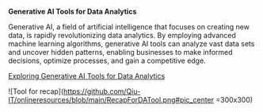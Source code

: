 **Generative AI Tools for Data Analytics**

Generative AI, a field of artificial intelligence that focuses on creating new data, is rapidly revolutionizing data analytics. 
By employing advanced machine learning algorithms, generative AI tools can analyze vast data sets and uncover hidden patterns, 
enabling businesses to make informed decisions, optimize processes, and gain a competitive edge.

[Exploring Generative AI Tools for Data Analytics](https://author-ide.skills.network/render?token=eyJhbGciOiJIUzI1NiIsInR5cCI6IkpXVCJ9.eyJtZF9pbnN0cnVjdGlvbnNfdXJsIjoiaHR0cHM6Ly9jZi1jb3Vyc2VzLWRhdGEuczMudXMuY2xvdWQtb2JqZWN0LXN0b3JhZ2UuYXBwZG9tYWluLmNsb3VkL0lCTVNraWxsc05ldHdvcmstQUkwMjcyRU4tU2tpbGxzTmV0d29yay9sYWJzL1JlYWRpbmclM0FfR2VuZXJhdGl2ZV9BSV9Ub29sc19mb3JfRGF0YV9BbmFseXRpY3MubWQiLCJ0b29sX3R5cGUiOiJpbnN0cnVjdGlvbmFsLWxhYiIsImFkbWluIjpmYWxzZSwiaWF0IjoxNzExNDU3NDAzfQ.lAKq07EFnOfuzvk08ThR1vTr0fsUitASif75JtWQoD8 "Cool")

![Tool for recap](https://github.com/Qiu-IT/onlineresources/blob/main/RecapForDATool.png#pic_center =300x300)
